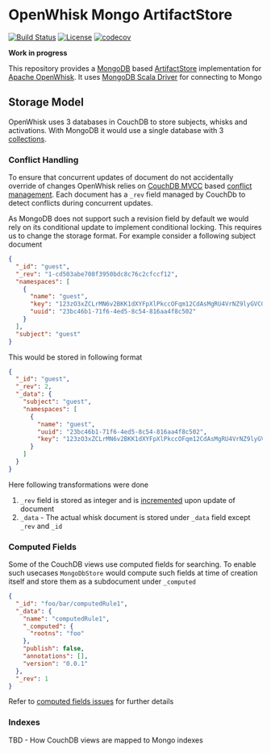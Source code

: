 # OpenWhisk Mongo ArtifactStore

[![Build Status](https://travis-ci.org/chetanmeh/openwhisk-mongo.svg?branch=master)](https://travis-ci.org/chetanmeh/openwhisk-mongo)
[![License](https://img.shields.io/badge/license-Apache--2.0-blue.svg)](http://www.apache.org/licenses/LICENSE-2.0)
[![codecov](https://codecov.io/gh/chetanmeh/openwhisk-mongo/branch/master/graph/badge.svg)](https://codecov.io/gh/chetanmeh/openwhisk-mongo)

**Work in progress**

This repository provides a [MongoDB][1] based [ArtifactStore][2] implementation for [Apache OpenWhisk][3]. It uses
[MongoDB Scala Driver][8] for connecting to Mongo

## Storage Model

OpenWhisk uses 3 databases in CouchDB to store subjects, whisks and activations. With MongoDB it would use a single 
database with 3 [collections][5]. 

### Conflict Handling

To ensure that concurrent updates of document do not accidentally override of changes OpenWhisk relies on [CouchDB MVCC][4] 
based [conflict management][6]. Each document has a `_rev` field managed by CouchDb to detect conflicts during concurrent
updates. 

As MongoDB does not support such a revision field by default we would rely on its conditional update to implement
conditional locking. This requires us to change the storage format. For example consider a following subject document

```json
{
  "_id": "guest",
  "_rev": "1-cd503abe708f3950bdc8c76c2cfccf12",
  "namespaces": [
    {
      "name": "guest",
      "key": "123zO3xZCLrMN6v2BKK1dXYFpXlPkccOFqm12CdAsMgRU4VrNZ9lyGVCGuMDGIwP",
      "uuid": "23bc46b1-71f6-4ed5-8c54-816aa4f8c502"
    }
  ],
  "subject": "guest"
}
```

This would be stored in following format

```json
{
  "_id": "guest",
  "_rev": 2,
  "_data": {
    "subject": "guest",
    "namespaces": [
      {
        "name": "guest",
        "uuid": "23bc46b1-71f6-4ed5-8c54-816aa4f8c502",
        "key": "123zO3xZCLrMN6v2BKK1dXYFpXlPkccOFqm12CdAsMgRU4VrNZ9lyGVCGuMDGIwP"
      }
    ]
  }
}
```

Here following transformations were done

1. `_rev` field is stored as integer and is [incremented][7] upon update of document 
2. `_data` - The actual whisk document is stored under `_data` field except `_rev` and `_id`

### Computed Fields

Some of the CouchDB views use computed fields for searching. To enable such usecases `MongoDbStore`
would compute such fields at time of creation itself and store them as a subdocument under `_computed`

```json
{
  "_id": "foo/bar/computedRule1",
  "_data": {
    "name": "computedRule1",
    "_computed": {
      "rootns": "foo"
    },
    "publish": false,
    "annotations": [],
    "version": "0.0.1"
  },
  "_rev": 1
}
```

Refer to [computed fields issues][9] for further details

### Indexes 

TBD - How CouchDB views are mapped to Mongo indexes

[1]: https://www.mongodb.com/
[2]: https://github.com/apache/incubator-openwhisk/blob/master/common/scala/src/main/scala/whisk/core/database/ArtifactStore.scala
[3]: http://openwhisk.incubator.apache.org/
[4]: http://guide.couchdb.org/draft/consistency.html#locking
[5]: https://docs.mongodb.com/manual/reference/glossary/#term-collection
[6]: http://guide.couchdb.org/draft/conflicts.html
[7]: https://docs.mongodb.com/manual/reference/operator/update/inc/
[8]: http://mongodb.github.io/mongo-scala-driver/
[9]: https://github.com/chetanmeh/openwhisk-mongo/issues/8

